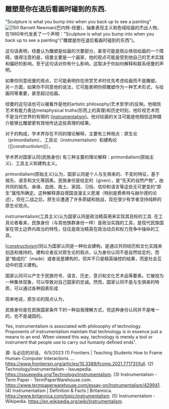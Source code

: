 ## 雕塑是你在退后看画时碰到的东西.
"Sculpture is what you bump into when you back up to see a painting"
![|150](https://upload.wikimedia.org/wikipedia/commons/2/22/Newman_Barnett.jpg)
Barnett Newman(巴内特-纽曼)，抽象表现主义和色域绘画的杰出人物，在1960年代发表了一个声明："Sculpture is what you bump into when you back up to see a painting"("雕塑是你在退后看画时碰到的东西")。

这句话表明，纽曼认为雕塑是绘画的次要部分，甚至可能是观众体验绘画的一个障碍。值得注意的是，纽曼主要是一个画家，他的观点可能是受到他自己的艺术实践和偏好的影响。至于这句话对你有什么影响，这取决于你如何解释和联系纽曼的声明。

如果你同意纽曼的观点，它可能表明你在欣赏艺术时优先考虑绘画而不是雕塑。
另一方面，如果你不同意他的说法，它可能表明你把雕塑作为一种艺术形式，与绘画同等重要，甚至超过绘画。

纽曼的这句话也可以被看作是他的artistic philosophy(艺术哲学)的反映。他相信艺术有能力表达metaphysical truths(形而上的真理)和历史时刻，他珍视艺术而不是当代世界的有限的 [[instrumentalism]](工具主义)。他对绘画的关注可能是他相信这种媒介能够比雕塑更有效地传达这些真理的结果。


对于的构成，学术界存在不同的理论解释，主要有三种观点：原生论（primordialism）、工具论（instrumentalism）和建构论（[[constructivism]]）。

学术界对国家认同(民族身份) 有三种主要的理论解释：primordialism(原始主义)、工具主义和建构主义。

primordialism(原始主义)认为，国家认同是个人与生俱来的、不变的特征，基于祖先、语言和文化等因素。民族身份是给定的（given），是“先天的自然产物”，由共同的祖先、亲缘、血统、故土、家园、习俗、信仰和语言等这些无可更变的“原生”属性所确定。这种解释源自德国浪漫主义思潮（特别是费希特与赫尔德的论述）。但在二战之后，原生论遭遇了许多质疑和挑战，现在很少有学者坚持纯粹的原生论观点。

instrumentalism(工具主义)认为国家认同是政治精英用来实现其目标的工具. 在工具论者看来，民族身份（与其他族群身份一样）是政治实践的工具，是现代民族国家在领土边界内政治的特性，往往是政治精英在政治动员和权力竞争中操纵的工具。

[[constructivism]](建构主义)则认为国家认同是一种社会建构，是通过共同经历和文化实践来创造和维持的。建构论者反对原生论的观点，认为身份认同不是自然给定的，而是“做成的”（made）或者说是建构的，但并不只是精英操控的结果，而是社会互动中的意义建构。

国家认同可以产生于民族符号、语言、历史、意识和文化艺术品等要素。它被视为一种集体现象，可以导致对自己国家的忠诚。然而，国家认同不是与生俱来的特质，可以通过各种因素形成


简单地说，原生论的观点认为，


民族身份是在民族国家条件下的一种自我理解方式，但这种身份认同并不是唯一的，也不是凝固的。

Yes, instrumentalism is associated with philosophy of technology. Proponents of instrumentalism maintain that technology is in essence just a means to an end. When viewed this way, technology is merely a tool or instrument that people use to carry out humanly defined ends¹.

源: 与必应的对话， 6/5/2023
(1) Frontiers | Teaching Students How to Frame Human-Computer Interactions .... https://www.frontiersin.org/articles/10.3389/fcomp.2021.771731/full.
(2) Technology/instrumentalism - Issuepedia. https://issuepedia.org/Technology/instrumentalism.
(3) Instrumentalism - Term Paper - TermPaperWarehouse.com. https://www.termpaperwarehouse.com/essay-on/Instrumentalism/429941.
(4) Instrumentalism | Definition & Facts | Britannica. https://www.britannica.com/topic/instrumentalism.
(5) Instrumentalism - Wikipedia. https://en.wikipedia.org/wiki/Instrumentalism.